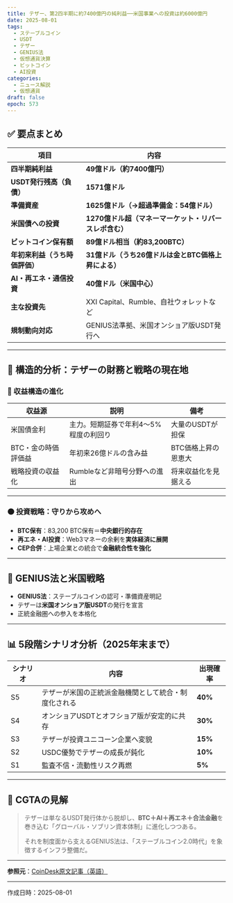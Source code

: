 ```yaml
---
title: テザー、第2四半期に約7400億円の純利益──米国事業への投資は約6000億円
date: 2025-08-01
tags:
  - ステーブルコイン
  - USDT
  - テザー
  - GENIUS法
  - 仮想通貨決算
  - ビットコイン
  - AI投資
categories:
  - ニュース解説
  - 仮想通貨
draft: false
epoch: 573
---
```


## ✅ 要点まとめ

| 項目 | 内容 |
|------|------|
| **四半期純利益** | **49億ドル（約7400億円）** |
| **USDT発行残高（負債）** | **1571億ドル** |
| **準備資産** | **1625億ドル（→超過準備金：54億ドル）** |
| **米国債への投資** | **1270億ドル超（マネーマーケット・リバースレポ含む）** |
| **ビットコイン保有額** | **89億ドル相当（約83,200BTC）** |
| **年初来利益（うち時価評価）** | **31億ドル（うち26億ドルは金とBTC価格上昇による）** |
| **AI・再エネ・通信投資** | **40億ドル（米国中心）** |
| **主な投資先** | XXI Capital、Rumble、自社ウォレットなど |
| **規制動向対応** | GENIUS法準拠、米国オンショア版USDT発行へ |

---

## 🧭 構造的分析：テザーの財務と戦略の現在地

### 🔵 収益構造の進化

| 収益源 | 説明 | 備考 |
|--------|------|------|
| 米国債金利 | 主力。短期証券で年利4～5%程度の利回り | 大量のUSDTが担保 |
| BTC・金の時価評価益 | 年初来26億ドルの含み益 | BTC価格上昇の恩恵大 |
| 戦略投資の収益化 | Rumbleなど非暗号分野への進出 | 将来収益化を見据える |

---

### 🟠 投資戦略：守りから攻めへ

- **BTC保有**：83,200 BTC保有＝**中央銀行的存在**
- **再エネ・AI投資**：Web3マネーの余剰を**実体経済に展開**
- **CEP合併**：上場企業との統合で**金融統合性を強化**

---

## 🔐 GENIUS法と米国戦略

- **GENIUS法**：ステーブルコインの認可・準備資産明記
- テザーは**米国オンショア版USDT**の発行を宣言
- 正統金融圏への参入を本格化

---

## 📊 5段階シナリオ分析（2025年末まで）

| シナリオ | 内容 | 出現確率 |
|----------|------|----------|
| S5 | テザーが米国の正統派金融機関として統合・制度化される | **40%** |
| S4 | オンショアUSDTとオフショア版が安定的に共存 | **30%** |
| S3 | テザーが投資ユニコーン企業へ変貌 | **15%** |
| S2 | USDC優勢でテザーの成長が鈍化 | **10%** |
| S1 | 監査不信・流動性リスク再燃 | **5%** |

---

## 💬 CGTAの見解

> テザーは単なるUSDT発行体から脱却し、**BTC＋AI＋再エネ＋合法金融**を巻き込む「グローバル・ソブリン資本体制」に進化しつつある。  
>  
> それを制度面から支えるGENIUS法は、「ステーブルコイン2.0時代」を象徴するインフラ整備だ。

---

**参照元**：[CoinDesk原文記事（英語）](https://www.coindesk.com/business/2025/07/31/tether-q2-earnings/)

---

作成日時：2025-08-01
